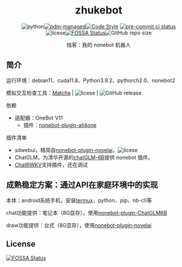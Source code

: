 <div align="center">

# zhukebot

![python](https://img.shields.io/badge/python-3.8+-blue)[![pdm-managed](https://img.shields.io/badge/pdm-managed-blueviolet)](https://pdm.fming.dev)[![Code Style](https://img.shields.io/badge/code%20style-black-000000.svg)](https://github.com/psf/black)
[![pre-commit.ci status](https://results.pre-commit.ci/badge/github/DaoMingze/zhukebot/main.svg)](https://results.pre-commit.ci/latest/github/DaoMingze/zhukebot/main)
<br/>
![licese](https://img.shields.io/github/license/DaoMingze/zhukebot)[![FOSSA Status](https://app.fossa.com/api/projects/git%2Bgithub.com%2FDaoMingze%2Fzhukebot.svg?type=shield)](https://app.fossa.com/projects/git%2Bgithub.com%2FDaoMingze%2Fzhukebot?ref=badge_shield)![GitHub repo size](https://img.shields.io/github/repo-size/daomingze/zhukebot)

<!--![GitHub release](https://img.shields.io/github/v/release/daomingze/zhukebot)-->

烛客：我的 nonebot 机器人

</div>

## 简介

运行环境：debian11、cuda11.8、Python3.9.2、pythorch2.0、nonebot2

模拟交互检查工具：[Matcha](https://github.com/A-kirami/matcha) | ![licese](https://img.shields.io/github/license/A-kirami/matcha?style=flat-square) | ![GitHub release](https://img.shields.io/github/v/release/A-kirami/matcha?style=flat-square)

依赖

- 适配器：OneBot V11
  - 插件：[nonebot-plugin-all4one](https://github.com/nonepkg/nonebot-plugin-all4one)

插件清单

- sdwebui，精简自[nonebot-plugin-novelai](https://github.com/sena-nana/nonebot-plugin-novelai)，![licese](https://img.shields.io/github/license/sena-nana/nonebot-plugin-novelai?style=flat-square)
- ChatGLM，为清华开源的[chatGLM-6B](https://github.com/THUDM/ChatGLM-6B)提供 nonebot 插件。
- [ChatRWKV](https://github.com/BlinkDL/ChatRWKV)支持插件，还在调试

## 成熟稳定方案：通过API在家庭环境中的实现

本体：android系统手机，安装[termux](https://github.com/termux/termux-app)，python、pip、nb-cli等

chat功能提供：笔记本（8G显存），使用[nonebot-plugin-ChatGLM6B](https://github.com/QNLanYang/nonebot_plugin_ChatGLM6B)

draw功能提供：台式（8G显存），使用[nonebot-plugin-novelai](https://github.com/sena-nana/nonebot-plugin-novelai)

## License

[![FOSSA Status](https://app.fossa.com/api/projects/git%2Bgithub.com%2FDaoMingze%2Fzhukebot.svg?type=large)](https://app.fossa.com/projects/git%2Bgithub.com%2FDaoMingze%2Fzhukebot?ref=badge_large)
